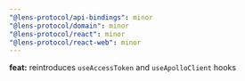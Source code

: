 ```yaml
---
"@lens-protocol/api-bindings": minor
"@lens-protocol/domain": minor
"@lens-protocol/react": minor
"@lens-protocol/react-web": minor
---
```


**feat:** reintroduces `useAccessToken` and `useApolloClient` hooks
